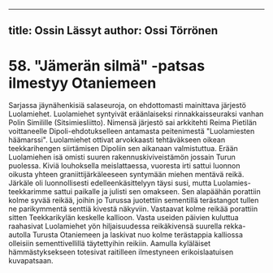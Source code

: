 
---
title: Ossin Lässyt
author: Ossi Törrönen
---

    
# 58. "Jämerän silmä" -patsas ilmestyy Otaniemeen

Sarjassa jäynähenkisiä salaseuroja, on ehdottomasti mainittava järjestö Luolamiehet. Luolamiehet 
syntyivät eräänlaiseksi rinnakkaisseuraksi vanhan Polin Similille (Sitsimiesliitto). Nimensä järjestö sai 
arkkitehti Reima Pietilän voittaneelle Dipoli-ehdotukselleen antamasta peitenimestä "Luolamiesten 
häämarssi". Luolamiehet ottivat arvokkaasti tehtäväkseen oikean teekkarihengen siirtämisen Dipoliin 
sen aikanaan valmistuttua. Erään Luolamiehen isä omisti suuren rakennuskiviveistämön jossain Turun 
puolessa. Kiviä louhoksella meislattaessa, vuoresta irti sattui luonnon oikusta yhteen 
graniittijärkäleeseen syntymään miehen mentävä reikä. Järkäle oli luonnollisesti edelleenkäsittelyyn 
täysi susi, mutta Luolamies-teekkarimme sattui paikalle ja julisti sen omakseen. Sen alapäähän 
porattiin kolme syvää reikää, joihin jo Turussa juotettiin sementillä terästangot tullen ne parikymmentä 
senttiä kivestä näkyviin. Vastaavat kolme reikää porattiin sitten Teekkarikylän keskelle kallioon. Vasta 
useiden päivien kuluttua raahasivat Luolamiehet yön hiljaisuudessa reikäkivensä suurella rekka-autolla 
Turusta Otaniemeen ja laskivat nuo kolme terästappia kalliossa olleisiin sementtivellillä täytettyihin 
reikiin. Aamulla kyläläiset hämmästyksekseen totesivat raitilleen ilmestyneen erikoislaatuisen 
kuvapatsaan.
